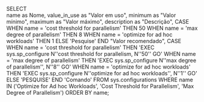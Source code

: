 SELECT  
name as Nome,
value_in_use as "Valor em uso",
minimum as "Valor mínimo",
maximum as "Valor máximo",
description as "Descrição",
CASE
WHEN name = 'cost threshold for parallelism' THEN 50
WHEN name = 'max degree of parallelism' THEN 8
WHEN name = 'optimize for ad hoc workloads' THEN 1
ELSE 'Pesquise'
END "Valor recomendado",
CASE
WHEN name = 'cost threshold for parallelism' THEN 'EXEC sys.sp_configure N''cost threshold for parallelism, N''50''
GO'
WHEN name = 'max degree of parallelism' THEN 'EXEC sys.sp_configure N''max degree of parallelism'', N''8''
GO'
WHEN name = 'optimize for ad hoc workloads' THEN 'EXEC sys.sp_configure N''optimize for ad hoc workloads'', N''1''
GO'
ELSE 'PESQUISE'
END 'Comando'
FROM sys.configurations
WHERE name IN ('Optimize for Ad hoc Workloads', 'Cost Threshold for Parallelism', 'Max Degree of Parallelism')
ORDER BY name;

